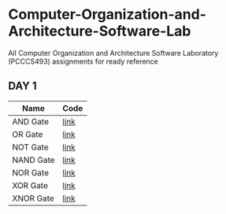 # Computer-Organization-and-Architecture-Software-Lab
All Computer Organization and Architecture Software Laboratory (PCCCS493) assignments for ready reference

## DAY 1
| Name | Code | 
| -- | -- |
| AND Gate | [link](DAY1/and_gate.vhd) | 
| OR Gate | [link](DAY1/or_gate.vhd) | 
| NOT Gate | [link](DAY1/not_gate.vhd) | 
| NAND Gate | [link](DAY1/nand_gate.vhd) | 
| NOR Gate | [link](DAY1/nor_gate.vhd) | 
| XOR Gate | [link](DAY1/xor_gate.vhd) | 
| XNOR Gate | [link](DAY1/xnor_gate.vhd) | 